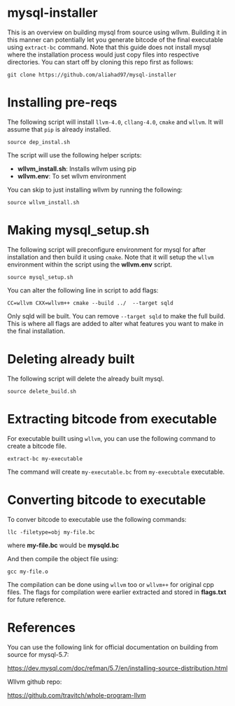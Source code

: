 # mysql-installer
This is an overview on building mysql from source using wllvm. Building it in this manner can potentially let you generate bitcode of the final executable using `extract-bc` command. Note that this guide does not install mysql where the installation process would just copy files into respective directories. You can start off by cloning this repo first as follows:
```
git clone https://github.com/aliahad97/mysql-installer
```

# Installing pre-reqs
The following script will install `llvm-4.0`, `cllang-4.0`, `cmake` and `wllvm`. It will assume that `pip` is already installed.

```
source dep_instal.sh
```

The script will use the following helper scripts:
- **wllvm_install.sh**: Installs wllvm using pip
- **wllvm.env**: To set wllvm environment

You can skip to just installing wllvm by running the following:
```
source wllvm_install.sh
```


# Making mysql_setup.sh

The following script will preconfigure environment for mysql for after installation and then build it using `cmake`. Note that it will setup the `wllvm` environment within the script using the **wllvm.env** script.

```
source mysql_setup.sh
```

You can alter the following line in script to add flags:
```
CC=wllvm CXX=wllvm++ cmake --build ../  --target sqld
```
Only sqld will be built. You can remove `--target sqld` to make the full build. This is where all flags are added to alter what features you want to make in the final installation.


# Deleting already built
The following script will delete the already built mysql.

```
source delete_build.sh
```

# Extracting bitcode from executable
For executable buillt using `wllvm`, you can use the following command to create a bitcode file.
```
extract-bc my-executable
```
The command will create `my-executable.bc` from `my-execubtale` executable.

# Converting bitcode to executable
To conver bitcode to executable use the following commands:
```
llc -filetype=obj my-file.bc
```
where **my-file.bc** would be **mysqld.bc** 

And then compile the object file using:
```
gcc my-file.o
```
The compilation can be done using `wllvm` too or `wllvm++` for original cpp files. The flags for compilation were earlier extracted and stored in **flags.txt** for future reference.

# References
You can use the following link for official documentation on building from source for mysql-5.7:

https://dev.mysql.com/doc/refman/5.7/en/installing-source-distribution.html

Wllvm github repo:

https://github.com/travitch/whole-program-llvm

